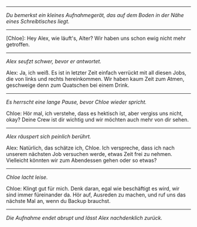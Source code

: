 
---
*Du bemerkst ein kleines Aufnahmegerät, das auf dem Boden in der Nähe eines Schreibtisches liegt.*

---

[Chloe]: Hey Alex, wie läuft's, Alter? Wir haben uns schon ewig nicht mehr getroffen.

---

_Alex seufzt schwer, bevor er antwortet._

Alex: Ja, ich weiß. Es ist in letzter Zeit einfach verrückt mit all diesen Jobs, die von links und rechts hereinkommen. Wir haben kaum Zeit zum Atmen, geschweige denn zum Quatschen bei einem Drink.

---

_Es herrscht eine lange Pause, bevor Chloe wieder spricht._

Chloe: Hör mal, ich verstehe, dass es hektisch ist, aber vergiss uns nicht, okay? Deine Crew ist dir wichtig und wir möchten auch mehr von dir sehen.

---

_Alex räuspert sich peinlich berührt._

Alex: Natürlich, das schätze ich, Chloe. Ich verspreche, dass ich nach unserem nächsten Job versuchen werde, etwas Zeit frei zu nehmen. Vielleicht könnten wir zum Abendessen gehen oder so etwas?

---

_Chloe lacht leise._

Chloe: Klingt gut für mich. Denk daran, egal wie beschäftigt es wird, wir sind immer füreinander da. Hör auf, Ausreden zu machen, und ruf uns das nächste Mal an, wenn du Backup brauchst.

---

_Die Aufnahme endet abrupt und lässt Alex nachdenklich zurück._
